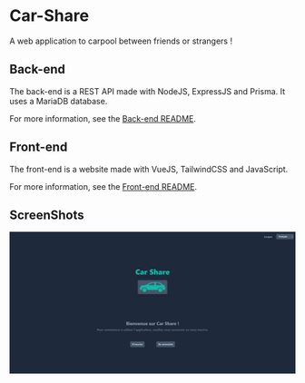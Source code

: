 # Car-Share
A web application to carpool between friends or strangers !

## Back-end
The back-end is a REST API made with NodeJS, ExpressJS and Prisma.
It uses a MariaDB database.

For more information, see the [Back-end README](./src/backend/README.md).

## Front-end
The front-end is a website made with VueJS, TailwindCSS and JavaScript.

For more information, see the [Front-end README](./src/frontend/README.md).

## ScreenShots
![](https://raw.githubusercontent.com/Onin88/CarShare_Site-Web/master/Screenshots/Menu_Connexion.png)
